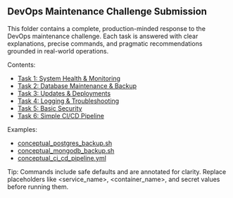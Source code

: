 ## DevOps Maintenance Challenge Submission

This folder contains a complete, production-minded response to the DevOps maintenance challenge. Each task is answered with clear explanations, precise commands, and pragmatic recommendations grounded in real-world operations.

Contents:

- [Task 1: System Health & Monitoring](./TASK_1_SYSTEM_HEALTH_MONITORING.md)
- [Task 2: Database Maintenance & Backup](./TASK_2_DATABASE_MAINTENANCE.md)
- [Task 3: Updates & Deployments](./TASK_3_UPDATES_DEPLOYMENTS.md)
- [Task 4: Logging & Troubleshooting](./TASK_4_LOGGING_TROUBLESHOOTING.md)
- [Task 5: Basic Security](./TASK_5_BASIC_SECURITY.md)
- [Task 6: Simple CI/CD Pipeline](./TASK_6_CI_CD_PIPELINE.md)

Examples:

- [conceptual_postgres_backup.sh](./examples/conceptual_postgres_backup.sh)
- [conceptual_mongodb_backup.sh](./examples/conceptual_mongodb_backup.sh)
- [conceptual_ci_cd_pipeline.yml](./examples/conceptual_ci_cd_pipeline.yml)

Tip: Commands include safe defaults and are annotated for clarity. Replace placeholders like <service_name>, <container_name>, and secret values before running them.


